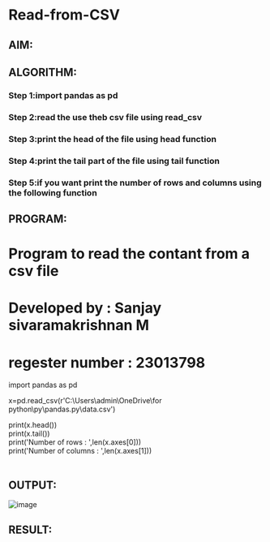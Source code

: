 # Read-from-CSV

## AIM:

## ALGORITHM:
### Step 1:import pandas as pd
### Step 2:read the use theb csv file using read_csv
### Step 3:print the head of the file using head function
### Step 4:print the tail part of the file using tail function
### Step 5:if you want print the number of rows and columns using the following function

## PROGRAM:
# Program to read the contant from a csv file<br>
# Developed by : Sanjay sivaramakrishnan M<br>
# regester number : 23013798<br>

import pandas as pd <br>

x=pd.read_csv(r'C:\Users\admin\OneDrive\for python\py\pandas.py\data.csv')<br>

print(x.head())<br>
print(x.tail())<br>
print('Number of rows : ',len(x.axes[0]))<br>
print('Number of columns : ',len(x.axes[1]))<br>
<br>
## OUTPUT:
![image](https://github.com/sanjaysivaramakrishnan/Read-from-CSV/assets/151629616/a001fa0e-380b-40e0-acd6-765acef9b2f8)

## RESULT:
